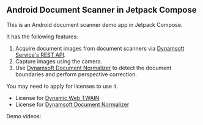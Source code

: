 ## Android Document Scanner in Jetpack Compose

This is an Android document scanner demo app in Jetpack Compose.

It has the following features:

1. Acquire document images from document scanners via [Dynamsoft Service's REST API](https://www.dynamsoft.com/blog/announcement/dynamsoft-service-restful-api/).
2. Capture images using the camera.
3. Use [Dynamsoft Document Normalizer](https://www.dynamsoft.com/document-normalizer/docs/introduction/) to detect the document boundaries and perform perspective correction.



You may need to apply for licenses to use it.

* License for [Dynamic Web TWAIN](https://www.dynamsoft.com/customer/license/trialLicense?product=dwt)
* License for [Dynamsoft Document Normalizer](https://www.dynamsoft.com/customer/license/trialLicense?product=ddn)

Demo videos:


